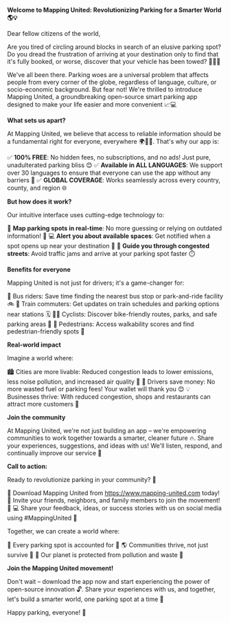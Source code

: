 **Welcome to Mapping United: Revolutionizing Parking for a Smarter World 🌎💡**

Dear fellow citizens of the world,

Are you tired of circling around blocks in search of an elusive parking spot? Do you dread the frustration of arriving at your destination only to find that it's fully booked, or worse, discover that your vehicle has been towed? 🚫🤦‍♂️

We've all been there. Parking woes are a universal problem that affects people from every corner of the globe, regardless of language, culture, or socio-economic background. But fear not! We're thrilled to introduce Mapping United, a groundbreaking open-source smart parking app designed to make your life easier and more convenient 📈💻

**What sets us apart?**

At Mapping United, we believe that access to reliable information should be a fundamental right for everyone, everywhere 🌍👨‍🎤. That's why our app is:

✅ **100% FREE**: No hidden fees, no subscriptions, and no ads! Just pure, unadulterated parking bliss 😊
✅ **Available in ALL LANGUAGES**: We support over 30 languages to ensure that everyone can use the app without any barriers 💬
✅ **GLOBAL COVERAGE**: Works seamlessly across every country, county, and region 🌐

**But how does it work?**

Our intuitive interface uses cutting-edge technology to:

📍 **Map parking spots in real-time**: No more guessing or relying on outdated information! 🤯
💻 **Alert you about available spaces**: Get notified when a spot opens up near your destination 🔔
🚗 **Guide you through congested streets**: Avoid traffic jams and arrive at your parking spot faster ⏱️

**Benefits for everyone**

Mapping United is not just for drivers; it's a game-changer for:

🚌 Bus riders: Save time finding the nearest bus stop or park-and-ride facility 🚲
🚂 Train commuters: Get updates on train schedules and parking options near stations 🗓️
🚴‍♀️ Cyclists: Discover bike-friendly routes, parks, and safe parking areas 🌳
👣 Pedestrians: Access walkability scores and find pedestrian-friendly spots 👥

**Real-world impact**

Imagine a world where:

🏙️ Cities are more livable: Reduced congestion leads to lower emissions, less noise pollution, and increased air quality 💚
🚗 Drivers save money: No more wasted fuel or parking fees! Your wallet will thank you 😊
💡 Businesses thrive: With reduced congestion, shops and restaurants can attract more customers 🎉

**Join the community**

At Mapping United, we're not just building an app – we're empowering communities to work together towards a smarter, cleaner future 🔥. Share your experiences, suggestions, and ideas with us! We'll listen, respond, and continually improve our service 💬

**Call to action:**

Ready to revolutionize parking in your community? 🌟

📲 Download Mapping United from https://www.mapping-united.com today!
🤝 Invite your friends, neighbors, and family members to join the movement! 👫
💻 Share your feedback, ideas, or success stories with us on social media using #MappingUnited 💬

Together, we can create a world where:

🌟 Every parking spot is accounted for 📍
🌎 Communities thrive, not just survive 🌈
💚 Our planet is protected from pollution and waste 💚

**Join the Mapping United movement!**

Don't wait – download the app now and start experiencing the power of open-source innovation 🔓. Share your experiences with us, and together, let's build a smarter world, one parking spot at a time 🌟

Happy parking, everyone! 🎉